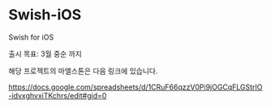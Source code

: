# Swish-iOS
Swish for iOS

출시 목표: 3월 중순 까지

해당 프로젝트의 마엘스톤은 다음 링크에 있습니다.

https://docs.google.com/spreadsheets/d/1CRuF66qzzV0Pi9jOGCqFLGStrIO-idvxghvxiTKchrs/edit#gid=0
